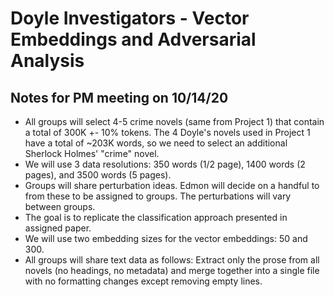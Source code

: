 # Doyle Investigators - Vector Embeddings and Adversarial Analysis


## Notes for PM meeting on 10/14/20
* All groups will select 4-5 crime novels (same from Project 1) that contain a total of 300K +- 10% tokens. The 4 Doyle's novels used in Project 1 have a total of ~203K words, so we need to select an additional Sherlock Holmes' "crime" novel.
* We will use 3 data resolutions: 350 words (1/2 page), 1400 words (2 pages), and 3500 words (5 pages).
* Groups will share perturbation ideas. Edmon will decide on a handful to from these to be assigned to groups. The perturbations will vary between groups.
* The goal is to replicate the classification approach presented in assigned paper.
* We will use two embedding sizes for the vector embeddings: 50 and 300.
* All groups will share text data as follows: Extract only the prose from all novels (no headings, no metadata) and merge together into a single file with no formatting changes except removing empty lines.
